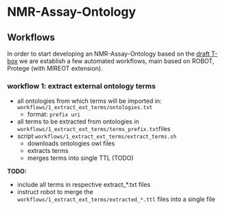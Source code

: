 # NMR-Assay-Ontology

## Workflows
In order to start developing an NMR-Assay-Ontology based on the [draft T-box](https://app.diagrams.net/#G1QopwpmihR1fCKU0Szhjv2T94zCD0lOGR) we are establish a few automated workflows, main based on ROBOT, Protege (with MIREOT extension).

### workflow 1: extract external ontology terms 
* all ontologies from which terms will be imported in: `workflows/1_extract_ext_terms/ontologies.txt`
   * format: `prefix uri` 
* all terms to be extracted from ontologies in `workflows/1_extract_ext_terms/terms_prefix.txt`files
* script `workflows/1_extract_ext_terms/extract_terms.sh`
    * downloads ontologies owl files
    * extracts terms
    * merges terms into single TTL (TODO) 

**TODO:** 
* include all terms in respective extract_*.txt files
* instruct robot to merge the `workflows/1_extract_ext_terms/extracted_*.ttl` files into a single file